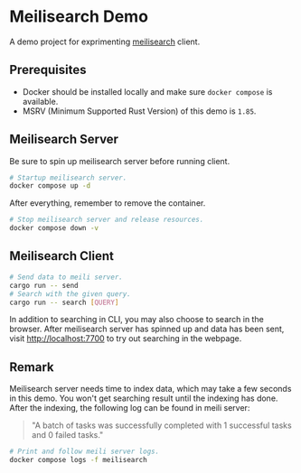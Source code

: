 # Meilisearch Demo

A demo project for exprimenting
[meilisearch](https://github.com/meilisearch/meilisearch) client.

## Prerequisites

- Docker should be installed locally
and make sure `docker compose` is available.
- MSRV (Minimum Supported Rust Version) of this demo is `1.85`.

## Meilisearch Server

Be sure to spin up meilisearch server before running client.

```sh
# Startup meilisearch server.
docker compose up -d
```

After everything, remember to remove the container.

```sh
# Stop meilisearch server and release resources.
docker compose down -v
```

## Meilisearch Client

```sh
# Send data to meili server.
cargo run -- send
# Search with the given query.
cargo run -- search [QUERY]
```

In addition to searching in CLI, you may also choose to search in the browser.
After meilisearch server has spinned up and data has been sent,
visit <http://localhost:7700> to try out searching in the webpage.

## Remark

Meilisearch server needs time to index data,
which may take a few seconds in this demo.
You won't get searching result until the indexing has done.
After the indexing, the following log can be found in meili server:

> "A batch of tasks was successfully completed with 1 successful tasks and 0
> failed tasks."

```sh
# Print and follow meili server logs.
docker compose logs -f meilisearch
```
